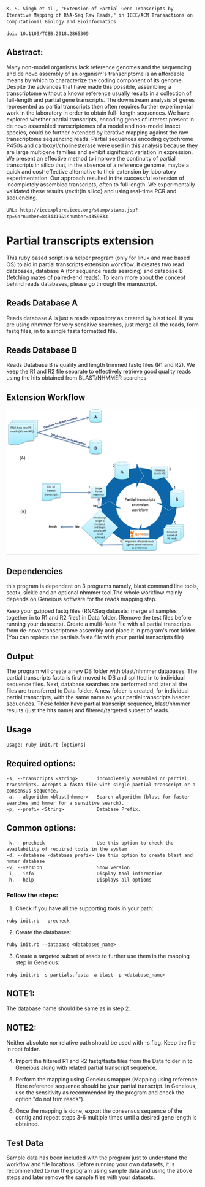 `K. S. Singh et al., "Extension of Partial Gene Transcripts by Iterative Mapping of RNA-Seq Raw Reads," in IEEE/ACM Transactions on Computational Biology and Bioinformatics.`

`doi: 10.1109/TCBB.2018.2865309`

## Abstract: 
Many non-model organisms lack reference genomes and the sequencing and de novo assembly of an organism's transcriptome is an affordable means by which to characterize the coding component of its genome. Despite the advances that have made this possible, assembling a transcriptome without a known reference usually results in a collection of full-length and partial gene transcripts. The downstream analysis of genes represented as partial transcripts then often requires further experimental work in the laboratory in order to obtain full- length sequences. We have explored whether partial transcripts, encoding genes of interest present in de novo assembled transcriptomes of a model and non-model insect species, could be further extended by iterative mapping against the raw transcriptome sequencing reads. Partial sequences encoding cytochrome P450s and carboxyl/cholinesterase were used in this analysis because they are large multigene families and exhibit significant variation in expression. We present an effective method to improve the continuity of partial transcripts in silico that, in the absence of a reference genome, maybe a quick and cost-effective alternative to their extension by laboratory experimentation. Our approach resulted in the successful extension of incompletely assembled transcripts, often to full length. We experimentally validated these results \textit{in silico} and using real-time PCR and sequencing.

`URL: http://ieeexplore.ieee.org/stamp/stamp.jsp?tp=&arnumber=8434319&isnumber=4359833`

# Partial transcripts extension  
This ruby based script is a  helper program (only for linux and mac based OS) to aid in partial transcripts extension workflow. It creates two read databases, database A (for sequence reads searcing) and database B (fetching mates of paired-end reads). To learn more about the concept behind reads databases, please go through the manuscript.

## Reads Database A  
Reads database A is just a reads repository as created by blast tool. If you are using nhmmer for very sensitive searches, just merge all the reads, form fastq files, in to a single fasta formatted file.

## Reads Database B  
Reads Database B is quality and length trimmed fastq files (R1 and R2). We keep the R1 and R2 file separate to effectively retrieve good quality reads using the hits obtained from BLAST/NHMMER searches. 

## Extension Workflow
![Extension_workflow](https://github.com/kumarsaurabh20/transcripts_extension/blob/master/simulations/images/extension.PNG)

## Dependencies  
this program is dependent on 3 programs namely, blast command line tools, seqtk, sickle and an optional nhmmer tool.The whole workflow mainly depends on Geneious software for the reads mapping step.

Keep your gzipped fastq files (RNASeq datasets: merge all samples together in to R1 and R2 files) in Data folder. (Remove the test files before running your datasets). Create a multi-fasta file with all partial transcripts from de-novo transcriptome assembly and place it in program's root folder. (You can replace the partials.fasta file with your partial transcripts file)

## Output  
The program will create a new DB folder with blast/nhmmer databases. The partial transcripts fasta is first moved to DB and splitted in to individual sequence files. Next, database searches are performed and later all the files are transferred to Data folder. A new folder is created, for individual partial transcripts, with the same name as your partial transcripts header sequences. These folder have partial transcript sequence, blast/nhmmer results (just the hits name) and filtered/targeted subset of reads.

## Usage  

`Usage: ruby init.rb [options]`

Required options:
-----------------
    -s, --transcripts <string>       incompletely assembled or partial transcripts. Accepts a fasta file with single partial transcript or a consensus sequence.
    -a, --algorithm <blast|nhmmer>   Search algorithm (blast for faster searches and hmmer for a sensitive search).
    -p, --prefix <String>            Database Prefix.

Common options:
---------------
    -k, --precheck                   Use this option to check the availability of required tools in the system
    -d, --database <database_prefix> Use this option to create blast and hmmer database
    -v, --version                    Show version
    -i, --info                       Display tool information
    -h, --help                       Displays all options


### Follow the steps:  

1. Check if you have all the supporting tools in your path:

`ruby init.rb --precheck`

2. Create the databases:

`ruby init.rb --database <databases_name>`

3. Create a targeted subset of reads to further use them in the mapping step in Geneious:

`ruby init.rb -s partials.fasta -a blast -p <database_name>`

## NOTE1:   
The database name should be same as in step 2.  
## NOTE2:   
Neither absolute nor relative path should be used with -s flag. Keep the file in root folder.  

4. Import the filtered R1 and R2 fastq/fasta files from the Data folder in to Geneious along with related partial transcript sequence.

5. Perform the mapping using Geneious mapper (Mapping using reference. Here reference sequence should be your partial transcript. In Geneious, use the sensitivity as recommended by the program and check the option "do not trim reads").

6. Once the mapping is done, export the consensus sequence of the contig and repeat steps 3-6 multiple times until a desired gene length is obtained.  

## Test Data  
Sample data has been included with the program just to understand the workflow and file locations. Before running your own datasets, it is recommended to run the program using sample data and using the above steps and later remove the sample files with your datasets.
